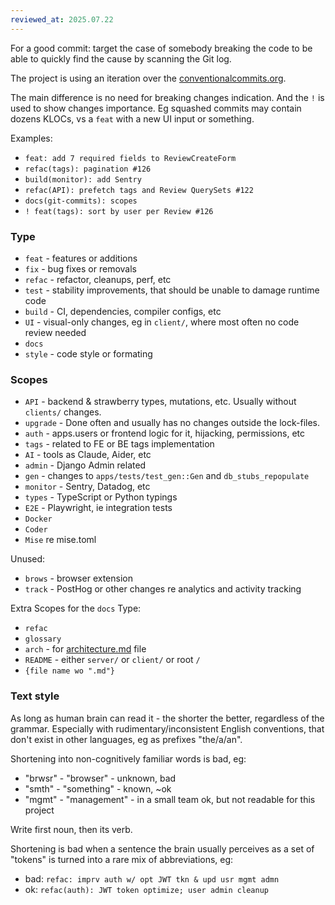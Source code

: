 ```yaml
---
reviewed_at: 2025.07.22
---
```


For a good commit: target the case of somebody breaking the code to be able to quickly find the cause by scanning the Git log.

The project is using an iteration over the [conventionalcommits.org](https://www.conventionalcommits.org).

The main difference is no need for breaking changes indication. And the `!` is used to show changes importance. Eg squashed commits may contain dozens KLOCs, vs a `feat` with a new UI input or something.

Examples:
- `feat: add 7 required fields to ReviewCreateForm`
- `refac(tags): pagination #126`
- `build(monitor): add Sentry`
- `refac(API): prefetch tags and Review QuerySets #122`
- `docs(git-commits): scopes`
- `! feat(tags): sort by user per Review #126`

### Type

- `feat` - features or additions
- `fix` - bug fixes or removals
- `refac` - refactor, cleanups, perf, etc
- `test` - stability improvements, that should be unable to damage runtime code
- `build` - CI, dependencies, compiler configs, etc
- `UI` - visual-only changes, eg in `client/`, where most often no code review needed
- `docs`
- `style` - code style or formating

### Scopes

- `API` - backend & strawberry types, mutations, etc. Usually without `clients/` changes.
- `upgrade` - Done often and usually has no changes outside the lock-files.
- `auth` - apps.users or frontend logic for it, hijacking, permissions, etc
- `tags` - related to FE or BE tags implementation
- `AI` - tools as Claude, Aider, etc
- `admin` - Django Admin related
- `gen` - changes to `apps/tests/test_gen::Gen` and `db_stubs_repopulate`
- `monitor` - Sentry, Datadog, etc
- `types` - TypeScript or Python typings
- `E2E` - Playwright, ie integration tests
- `Docker`
- `Coder`
- `Mise` re mise.toml

Unused:
- `brows` - browser extension
- `track` - PostHog or other changes re analytics and activity tracking

Extra Scopes for the `docs` Type:
- `refac`
- `glossary`
- `arch` - for [architecture.md](/docs/architecture.md) file
- `README` - either `server/` or `client/` or root `/`
- `{file name wo ".md"}`

### Text style

As long as human brain can read it - the shorter the better, regardless of the grammar. Especially with rudimentary/inconsistent English conventions, that don't exist in other languages, eg as prefixes "the/a/an".

Shortening into non-cognitively familiar words is bad, eg:
- "brwsr" - "browser" - unknown, bad
- "smth" - "something" - known, ~ok
- "mgmt" - "management" - in a small team ok, but not readable for this project

Write first noun, then its verb.

Shortening is bad when a sentence the brain usually perceives as a set of "tokens" is turned into a rare mix of abbreviations, eg:
- bad: `refac: imprv auth w/ opt JWT tkn & upd usr mgmt admn`
- ok: `refac(auth): JWT token optimize; user admin cleanup`
